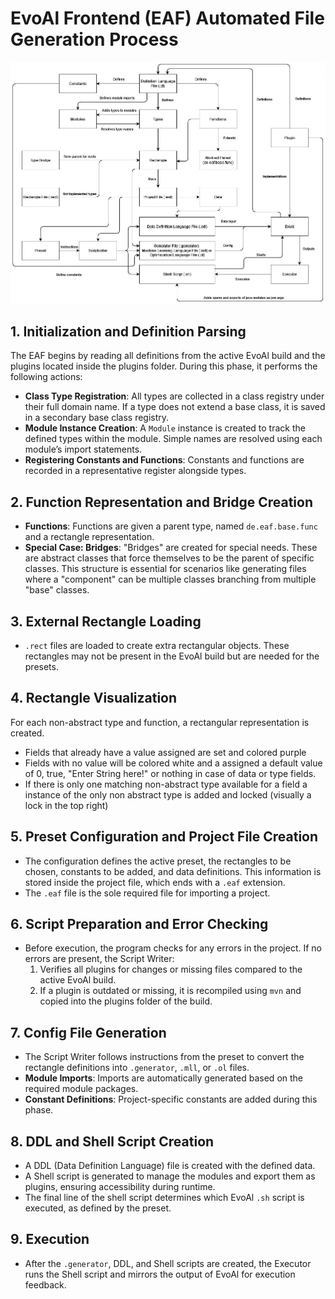 # EvoAl Frontend (EAF) Automated File Generation Process

![My Diagram](../imgs/eaf-diagram.jpg)


## 1. **Initialization and Definition Parsing**
The EAF begins by reading all definitions from the active EvoAl build and the plugins located inside the plugins folder. During this phase, it performs the following actions:
- **Class Type Registration**: All types are collected in a class registry under their full domain name. If a type does not extend a base class, it is saved in a secondary base class registry.
- **Module Instance Creation**: A `Module` instance is created to track the defined types within the module. Simple names are resolved using each module’s import statements.
- **Registering Constants and Functions**: Constants and functions are recorded in a representative register alongside types.

## 2. **Function Representation and Bridge Creation**
- **Functions**: Functions are given a parent type, named `de.eaf.base.func` and a rectangle representation.
- **Special Case: Bridges**: "Bridges" are created for special needs. These are abstract classes that force themselves to be the parent of specific classes. This structure is essential for scenarios like generating files where a "component" can be multiple classes branching from multiple "base" classes.
  
## 3. **External Rectangle Loading**
- `.rect` files are loaded to create extra rectangular objects. These rectangles may not be present in the EvoAl build but are needed for the presets.
  
## 4. **Rectangle Visualization**
For each non-abstract type and function, a rectangular representation is created. 
- Fields that already have a value assigned are set and colored purple
- Fields with no value will be colored white and a assigned a default value of 0, true, "Enter String here!" or nothing in case of data or type fields.
- If there is only one matching non-abstract type available for a field a instance of the only non abstract type is added and locked (visually a lock in the top right)

## 5. **Preset Configuration and Project File Creation**
- The configuration defines the active preset, the rectangles to be chosen, constants to be added, and data definitions. This information is stored inside the project file, which ends with a `.eaf` extension.
- The `.eaf` file is the sole required file for importing a project.

## 6. **Script Preparation and Error Checking**
- Before execution, the program checks for any errors in the project. If no errors are present, the Script Writer:
  1. Verifies all plugins for changes or missing files compared to the active EvoAl build.
  2. If a plugin is outdated or missing, it is recompiled using `mvn` and copied into the plugins folder of the build.

## 7. **Config File Generation**
- The Script Writer follows instructions from the preset to convert the rectangle definitions into `.generator`, `.mll`, or `.ol` files.
- **Module Imports**: Imports are automatically generated based on the required module packages.
- **Constant Definitions**: Project-specific constants are added during this phase.
  
## 8. **DDL and Shell Script Creation**
- A DDL (Data Definition Language) file is created with the defined data.
- A Shell script is generated to manage the modules and export them as plugins, ensuring accessibility during runtime.
- The final line of the shell script determines which EvoAl `.sh` script is executed, as defined by the preset.

## 9. **Execution**
- After the `.generator`, DDL, and Shell scripts are created, the Executor runs the Shell script and mirrors the output of EvoAl for execution feedback.

